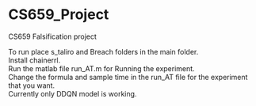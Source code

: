 # CS659_Project
CS659 Falsification project

To run place s_taliro and Breach folders in the main folder.  
Install chainerrl.    
Run the matlab file run_AT.m for Running the experiment.  
Change the formula and sample time in the run_AT file for the experiment that you want.  
Currently only DDQN model is working.  
